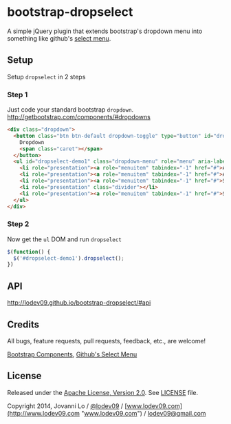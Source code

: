 bootstrap-dropselect
============================
A simple jQuery plugin that extends bootstrap's dropdown menu into something like github's [select menu](https://github.com/styleguide/css/13.0).

## Setup
Setup `dropselect` in 2 steps

### Step 1
Just code your standard bootstrap `dropdown`. http://getbootstrap.com/components/#dropdowns 
```html
<div class="dropdown">
  <button class="btn btn-default dropdown-toggle" type="button" id="dropdownMenu1" data-toggle="dropdown">
    Dropdown
    <span class="caret"></span>
  </button>
  <ul id="dropselect-demo1" class="dropdown-menu" role="menu" aria-labelledby="dropdownMenu1">
    <li role="presentation"><a role="menuitem" tabindex="-1" href="#">Action</a></li>
    <li role="presentation"><a role="menuitem" tabindex="-1" href="#">Another action</a></li>
    <li role="presentation"><a role="menuitem" tabindex="-1" href="#">Something else here</a></li>
    <li role="presentation" class="divider"></li>
    <li role="presentation"><a role="menuitem" tabindex="-1" href="#">Separated link</a></li>
  </ul>
</div>
```

### Step 2
Now get the `ul` DOM and run `dropselect` 
```javascript
$(function() {
  $('#dropselect-demo1').dropselect();
})
```

## API
http://lodev09.github.io/bootstrap-dropselect/#api

## Credits
All bugs, feature requests, pull requests, feedback, etc., are welcome!

[Bootstrap Components](http://getbootstrap.com/components/), 
[Github's Select Menu](https://github.com/styleguide/css/13.0)

## License
Released under the [Apache License, Version 2.0](http://opensource.org/licenses/Apache-2.0).
See [LICENSE](LICENSE) file.

Copyright 2014, Jovanni Lo / [@lodev09](http://twitter.com/lodev09) / [www.lodev09.com](http://www.lodev09.com "www.lodev09.com") / [lodev09@gmail.com](mailto:lodev09@gmail.com)
